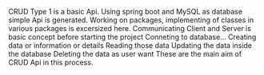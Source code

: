 CRUD Type 1 is a basic Api.
Using spring boot and MySQL as database simple Api is generated.
Working on packages, implementing of classes in various packages is excersized here.
Communicating Client and Server is basic concept before starting the project
Conneting to database...
Creating data or information or details
Reading those data
Updating the data inside the database
Deleting the data as user want
These are the main aim of CRUD Api in this process.
